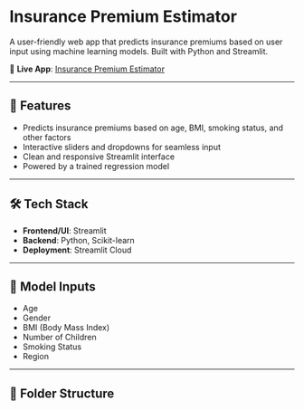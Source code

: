 # Insurance Premium Estimator

A user-friendly web app that predicts insurance premiums based on user input using machine learning models. Built with Python and Streamlit.

🔗 **Live App**: [Insurance Premium Estimator](https://insurance-premium-estimator-eb8ryl2pxub6gtksem3zqd.streamlit.app/)

---

## 🚀 Features

- Predicts insurance premiums based on age, BMI, smoking status, and other factors
- Interactive sliders and dropdowns for seamless input
- Clean and responsive Streamlit interface
- Powered by a trained regression model

---

## 🛠 Tech Stack

- **Frontend/UI**: Streamlit
- **Backend**: Python, Scikit-learn
- **Deployment**: Streamlit Cloud

---

## 🧠 Model Inputs

- Age
- Gender
- BMI (Body Mass Index)
- Number of Children
- Smoking Status
- Region

---

## 📁 Folder Structure

